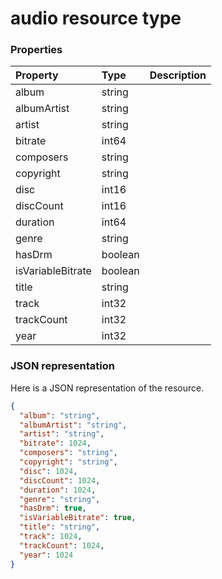 # audio resource type




### Properties
| Property	   | Type	|Description|
|:---------------|:--------|:----------|
|album|string||
|albumArtist|string||
|artist|string||
|bitrate|int64||
|composers|string||
|copyright|string||
|disc|int16||
|discCount|int16||
|duration|int64||
|genre|string||
|hasDrm|boolean||
|isVariableBitrate|boolean||
|title|string||
|track|int32||
|trackCount|int32||
|year|int32||

### JSON representation

Here is a JSON representation of the resource.

<!-- {
  "blockType": "resource",
  "optionalProperties": [

  ],
  "@odata.type": "microsoft.graph.audio"
}-->

```json
{
  "album": "string",
  "albumArtist": "string",
  "artist": "string",
  "bitrate": 1024,
  "composers": "string",
  "copyright": "string",
  "disc": 1024,
  "discCount": 1024,
  "duration": 1024,
  "genre": "string",
  "hasDrm": true,
  "isVariableBitrate": true,
  "title": "string",
  "track": 1024,
  "trackCount": 1024,
  "year": 1024
}

```

<!-- uuid: 8fcb5dbc-d5aa-4681-8e31-b001d5168d79
2015-10-25 14:57:30 UTC -->
<!-- {
  "type": "#page.annotation",
  "description": "audio resource",
  "keywords": "",
  "section": "documentation",
  "tocPath": ""
}-->